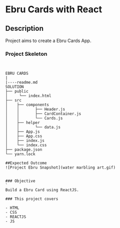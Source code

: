 # Ebru Cards with React 


## Description

Project aims to create a Ebru Cards App.

### Project Skeleton
```


EBRU CARDS
|
|----readme.md         
SOLUTION
├── public
│     └── index.html
├── src
│    ├── components
│    │       ├── Header.js
│    │       ├── CardContainer.js
│    │       └── Cards.js
│    ├── helper
│    │       └── data.js
│    ├── App.js
│    ├── App.css
│    ├── index.js
│    └── index.css
├── package.json
└── yarn.lock

##Expected Outcome
![Project Ebru Snapshot](water marbling art.gif)


### Objective
`
Build a Ebru Card using ReactJS.

### This project covers 

- HTML
- CSS
- REACTJS
- JS





